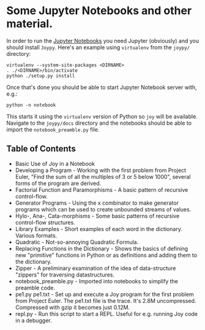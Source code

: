 # Some Jupyter Notebooks and other material.

In order to run the [Jupyter Notebooks](https://jupyter.org/index.html) you need Jupyter (obviously) and you should install `Joypy`.  Here's an example using `virtualenv` from the `joypy/` directory:

    virtualenv --system-site-packages <DIRNAME>
    . ./<DIRNAME>/bin/activate
    python ./setup.py install

Once that's done you should be able to start Jupyter Notebook server with, e.g.:

    python -n notebook

This starts it using the `virtualenv` version of Python so `joy` will be available.  Navigate to the `joypy/docs` directory and the notebooks should be able to import the `notebook_preamble.py` file.

## Table of Contents

- Basic Use of Joy in a Notebook
- Developing a Program - Working with the first problem from Project Euler, "Find the sum of all the multiples of 3 or 5 below 1000", several forms of the program are derived.
- Factorial Function and Paramorphisms - A basic pattern of recursive control-flow.
- Generator Programs - Using the x combinator to make generator programs which can be used to create unbounded streams of values.
- Hylo-, Ana-, Cata-morphisms - Some basic patterns of recursive control-flow structures.
- Library Examples - Short examples of each word in the dictionary.  Various formats.
- Quadratic - Not-so-annoying Quadratic Formula.
- Replacing Functions in the Dictionary - Shows the basics of defining new "primitive" functions in Python or as definitions and adding them to the dictionary.
- Zipper - A preliminary examination of the idea of data-structure "zippers" for traversing datastructures.
- notebook_preamble.py - Imported into notebooks to simplify the preamble code.
- pe1.py pe1.txt - Set up and execute a Joy program for the first problem from Project Euler. The pe1.txt file is the trace.  It's 2.8M uncompressed.  Compressed with gzip it becomes just 0.12M.
- repl.py - Run this script to start a REPL.  Useful for e.g. running Joy code in a debugger.
